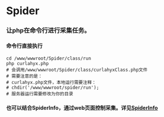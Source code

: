 # Spider
### 让php在命令行进行采集任务。

#### 命令行直接执行
```
cd /www/wwwroot/Spider/class/run
php curlahyx.php
# 会调用/www/wwwroot/Spider/class/curlahyxClass.php文件
# 需要注意的是：
# curlahyx.php文件，本地运行需要注释：
# chdir('/www/wwwroot/spider/run');
# 服务器运行需要修改为你的目录
```

#### 也可以结合SpiderInfo，通过web页面控制采集。详见[SpiderInfo](https://github.com/kangly/SpiderInfo/)
